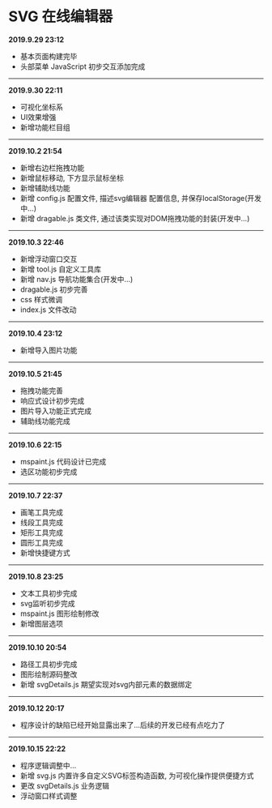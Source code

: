 # SVG 在线编辑器

**2019.9.29 23:12**
  * 基本页面构建完毕
  * 头部菜单 JavaScript 初步交互添加完成

---

**2019.9.30 22:11**
  * 可视化坐标系
  * UI效果增强
  * 新增功能栏目组

---

**2019.10.2 21:54**
  * 新增右边栏拖拽功能
  * 新增鼠标移动, 下方显示鼠标坐标
  * 新增辅助线功能
  * 新增 config.js 配置文件, 描述svg编辑器 配置信息, 并保存localStorage(开发中...)
  * 新增 dragable.js 类文件, 通过该类实现对DOM拖拽功能的封装(开发中...)

---

**2019.10.3 22:46**
  * 新增浮动窗口交互
  * 新增 tool.js 自定义工具库
  * 新增 nav.js 导航功能集合(开发中...)
  * dragable.js 初步完善
  * css 样式微调
  * index.js 文件改动

---

**2019.10.4 23:12**
  * 新增导入图片功能

---

**2019.10.5 21:45**
  * 拖拽功能完善
  * 响应式设计初步完成
  * 图片导入功能正式完成
  * 辅助线功能完成

---

**2019.10.6 22:15**
  * mspaint.js 代码设计已完成
  * 选区功能初步完成

---

**2019.10.7 22:37**
  * 画笔工具完成
  * 线段工具完成
  * 矩形工具完成
  * 圆形工具完成
  * 新增快捷键方式

---

**2019.10.8 23:25**
  * 文本工具初步完成
  * svg监听初步完成
  * mspaint.js 图形绘制修改
  * 新增图层选项

---

**2019.10.10 20:54**
  * 路径工具初步完成
  * 图形绘制源码整改
  * 新增 svgDetails.js 期望实现对svg内部元素的数据绑定

---

**2019.10.12 20:17**
  * 程序设计的缺陷已经开始显露出来了...后续的开发已经有点吃力了

---

**2019.10.15 22:22**
  * 程序逻辑调整中...
  * 新增 svg.js 内置许多自定义SVG标签构造函数, 为可视化操作提供便捷方式
  * 更改 svgDetails.js 业务逻辑
  * 浮动窗口样式调整
